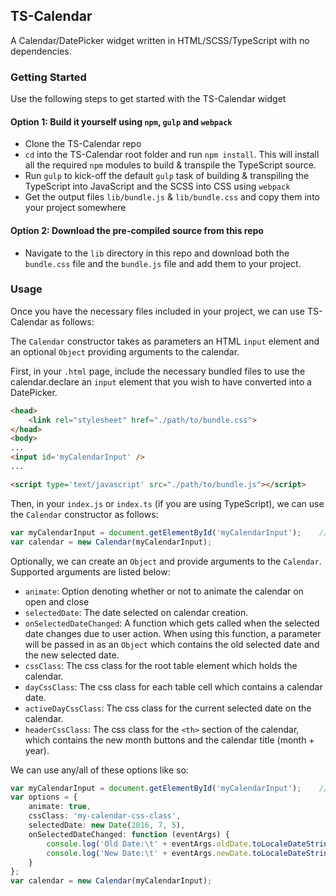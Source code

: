 ##  TS-Calendar
A Calendar/DatePicker widget written in HTML/SCSS/TypeScript with no dependencies. 

### Getting Started
Use the following steps to get started with the TS-Calendar widget

####    Option 1: Build it yourself using `npm`, `gulp` and `webpack`
*   Clone the TS-Calendar repo
*   `cd` into the TS-Calendar root folder and run `npm install`. This will install all the required `npm` modules to build & transpile the TypeScript source.
*   Run `gulp` to kick-off the default `gulp` task of building & transpiling the TypeScript into JavaScript and the SCSS into CSS using `webpack`
*   Get the output files `lib/bundle.js` & `lib/bundle.css` and copy them into your project somewhere

####    Option 2: Download the pre-compiled source from this repo
*   Navigate to the `lib` directory in this repo and download both the `bundle.css` file and the `bundle.js` file and add them to your project.

### Usage
Once you have the necessary files included in your project, we can use TS-Calendar as follows:

The `Calendar` constructor takes as parameters an HTML `input` element and an optional `Object` providing arguments to the calendar. 

First, in your `.html` page, include the necessary bundled files to use the calendar.declare an `input` element that you wish to have converted into a DatePicker.

```html
<head>
    <link rel="stylesheet" href="./path/to/bundle.css">
</head>
<body>
...
<input id='myCalendarInput' />
...

<script type='text/javascript' src="./path/to/bundle.js"></script>
```

Then, in your `index.js` or `index.ts` (if you are using TypeScript), we can use the `Calendar` constructor as follows: 

```typescript
var myCalendarInput = document.getElementById('myCalendarInput');    //  this needs to be an <input /> element
var calendar = new Calendar(myCalendarInput);
```

Optionally, we can create an `Object` and provide arguments to the `Calendar`. Supported arguments are listed below:
*   `animate`: <boolean> Option denoting whether or not to animate the calendar on open and close
*   `selectedDate`: <Date> The date selected on calendar creation.
*   `onSelectedDateChanged`: <Function> A function which gets called when the selected date changes due to user action. When using this function, a parameter will be passed in as an `Object` which contains the old selected date and the new selected date.
*   `cssClass`: <string> The css class for the root table element which holds the calendar.
*   `dayCssClass`: <string> The css class for each table cell which contains a calendar date.
*   `activeDayCssClass`: <string> The css class for the current selected date on the calendar.
*   `headerCssClass`: <string> The css class for the `<th>` section of the calendar, which contains the new month buttons and the calendar title (month + year).

We can use any/all of these options like so:

```typescript
var myCalendarInput = document.getElementById('myCalendarInput');    //  this needs to be an <input /> element
var options = {
    animate: true,
    cssClass: 'my-calendar-css-class',
    selectedDate: new Date(2016, 7, 5),
    onSelectedDateChanged: function (eventArgs) {
        console.log('Old Date:\t' + eventArgs.oldDate.toLocaleDateString());
        console.log('New Date:\t' + eventArgs.newDate.toLocaleDateString());
    }
};
var calendar = new Calendar(myCalendarInput);
```